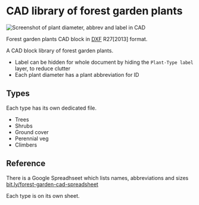 # CAD library of forest garden plants

![Screenshot of plant diameter, abbrev and label in CAD](https://res.cloudinary.com/growdigital/image/upload/v1603026905/forest-garden-cad.png)

Forest garden plants CAD block in [DXF](https://en.wikipedia.org/wiki/AutoCAD_DXF) R27[2013] format.

A CAD block library of forest garden plants. 

* Label can be hidden for whole document by hiding the `Plant-Type label` layer, to reduce clutter
* Each plant diameter has a plant abbreviation for ID

## Types

Each type has its own dedicated file.

* Trees
* Shrubs
* Ground cover
* Perennial veg
* Climbers

## Reference

There is a Google Spreadhseet which lists names, abbreviations and sizes [bit.ly/forest-garden-cad-spreadsheet](http://bit.ly/forest-garden-cad-spreadsheet)

Each type is on its own sheet.
